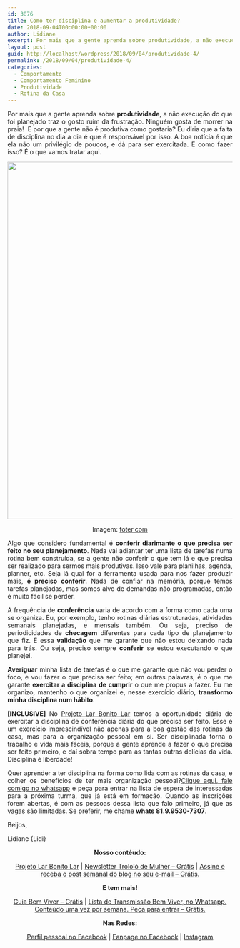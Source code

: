 ```yaml
---
id: 3876
title: Como ter disciplina e aumentar a produtividade?
date: 2018-09-04T00:00:00+00:00
author: Lidiane
excerpt: Por mais que a gente aprenda sobre produtividade, a não execução do que foi planejado traz o gosto ruim da frustração. Como ter disciplina para fazer o que precisa ser feito?
layout: post
guid: http://localhost/wordpress/2018/09/04/produtividade-4/
permalink: /2018/09/04/produtividade-4/
categories:
  - Comportamento
  - Comportamento Feminino
  - Produtividade
  - Rotina da Casa
---
```

<p align="justify">
  Por mais que a gente aprenda sobre <strong>produtividade</strong>, a não execução do que foi planejado traz o gosto ruim da frustração. Ninguém gosta de morrer na praia!  E por que a gente não é produtiva como gostaria? Eu diria que a falta de disciplina no dia a dia é que é responsável por isso. A boa notícia é que ela não um privilégio de poucos, e dá para ser exercitada. E como fazer isso? É o que vamos tratar aqui.
</p>

<p align="center">
  <img class="alignnone size-full wp-image-14695" src="http://www.trololodemulher.com.br/blog/wp-content/uploads/2018/09/PRODUTIVIDADE-DISCIPLINA-GESTAO-DO-TEMPO-ORGANIZACAO-PESSOAL-BLOG.jpg" alt="" width="800" height="800" />
</p>

<p align="center">
  Imagem: <a href="https://foter.com/" target="_blank" rel="noopener">foter.com</a>
</p>

<p align="justify">
  Algo que considero fundamental é <strong>conferir diarimante o que precisa ser feito no seu planejamento</strong>. Nada vai adiantar ter uma lista de tarefas numa rotina bem construída, se a gente não conferir o que tem lá e que precisa ser realizado para sermos mais produtivas. Isso vale para planilhas, agenda, planner, etc. Seja lá qual for a ferramenta usada para nos fazer produzir mais, <strong>é preciso conferir</strong>. Nada de confiar na memória, porque temos tarefas planejadas, mas somos alvo de demandas não programadas, então é muito fácil se perder.
</p>

<p align="justify">
  A frequência de <strong>conferência</strong> varia de acordo com a forma como cada uma se organiza. Eu, por exemplo, tenho rotinas diárias estruturadas, atividades semanais planejadas, e mensais também. Ou seja, preciso de periodicidades de <strong>checagem</strong> diferentes para cada tipo de planejamento que fiz. É essa <strong>validação</strong> que me garante que não estou deixando nada para trás. Ou seja, preciso sempre <strong>conferir</strong> se estou executando o que planejei.
</p>

<p align="justify">
  <strong>Averiguar</strong> minha lista de tarefas é o que me garante que não vou perder o foco, e vou fazer o que precisa ser feito; em outras palavras, é o que me garante <strong>exercitar a disciplina de cumprir</strong> o que me propus a fazer. Eu me organizo, mantenho o que organizei e, nesse exercício diário, <strong>transformo minha disciplina num hábito</strong>.
</p>

<p align="justify">
  <strong>[INCLUSIVE]</strong> No <a href="http://www.trololodemulher.com.br/projeto-lar-bonito-lar/" target="_blank" rel="noopener">Projeto Lar Bonito Lar</a> temos a oportunidade diária de exercitar a disciplina de conferência diária do que precisa ser feito. Esse é um exercício imprescindível não apenas para a boa gestão das rotinas da casa, mas para a organização pessoal em si. Ser disciplinada torna o trabalho e vida mais fáceis, porque a gente aprende a fazer o que precisa ser feito primeiro, e daí sobra tempo para as tantas outras delícias da vida. Disciplina é liberdade!
</p>

<p align="justify">
  Quer aprender a ter disciplina na forma como lida com as rotinas da casa, e colher os benefícios de ter mais organização pessoal?<a href="https://api.whatsapp.com/send?1=pt_BR&phone=5581995307307">Clique aqui, fale comigo no whatsapp</a> e peça para entrar na lista de espera de interessadas para a próxima turma, que já está em formação. Quando as inscrições forem abertas, é com as pessoas dessa lista que falo primeiro, já que as vagas são limitadas. Se preferir, me chame <strong>whats 81.9.9530-7307</strong>.
</p>

Beijos,

Lidiane {Lidi}

<p align="center">
  <strong>Nosso contéudo:</strong>
</p>

<p align="center">
  <a href="http://www.trololodemulher.com.br/projeto-lar-bonito-lar/" target="_blank" rel="noopener">Projeto Lar Bonito Lar</a> | <a href="http://www.trololodemulher.com.br/2018/02/28/newsletter/" target="_blank" rel="noopener">Newsletter Trololó de Mulher – Grátis</a> | <a href="https://feedburner.google.com/fb/a/mailverify?uri=blogBichaFemea&loc=en_US" target="_blank" rel="noopener">Assine e receba o post semanal do blog no seu e-mail – Grátis.</a>
</p>

<p align="center">
  <strong>E tem mais!</strong>
</p>

<p align="center">
  <a href="http://www.trololodemulher.com.br/2018/03/09/bem-viver/" target="_blank" rel="noopener">Guia Bem Viver – Grátis</a> | <a href="https://api.whatsapp.com/send?1=pt_BR&phone=5581995307307" target="_blank" rel="noopener">Lista de Transmissão Bem Viver, no Whatsapp. Conteúdo uma vez por semana. Peça para entrar – Grátis.</a>
</p>

<p align="center">
  <strong>Nas Redes:</strong>
</p>

<p align="center">
  <a href="https://www.facebook.com/lidiane.vasconcelos.94" target="_blank" rel="noopener">Perfil pessoal no Facebook</a> | <a href="https://www.facebook.com/TrololoMulher/" target="_blank" rel="noopener">Fanpage no Facebook</a> | <a href="https://www.instagram.com/trololodemulher/" target="_blank" rel="noopener">Instagram</a>
</p>

&nbsp;